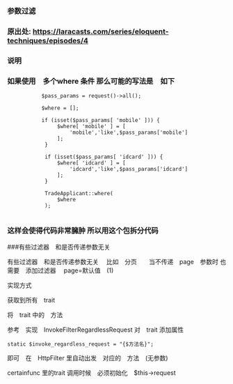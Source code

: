 ### 参数过滤


###  原出处: https://laracasts.com/series/eloquent-techniques/episodes/4


###  说明

<h3>
    如果使用　多个where 条件 那么可能的写法是　如下
</h3>

```
           $pass_params = request()->all();
           
           $where = [];
    
           if (isset($pass_params[ 'mobile' ])) {
                $where[ 'mobile' ] = [
                    'mobile','like',$pass_params['mobile']
                ];
            }
            
            if (isset($pass_params[ 'idcard' ])) {
                $where[ 'idcard' ] = [
                    'idcard','like',$pass_params['idcard']
                ];
            }
    
            TradeApplicant::where(
                $where
            );
    
```
    
<h3>
    这样会使得代码非常臃肿 所以用这个包拆分代码
</h3>



###有些过滤器　和是否传递参数无关　


  有些过滤器　和是否传递参数无关　
  比如　分页　　当不传递　page　参数时
  也需要　添加过滤器　 page=默认值　(1)
 
  实现方式
 
  获取到所有　trait
 
  将　trait 中的　方法　
 




参考　实现　InvokeFilterRegardlessRequest
对　trait 添加属性　
```
static $invoke_regardless_request = "{$方法名}";
```

即可　在　HttpFilter 里自动出发　对应的　方法　(无参数)



certainfunc 里的trait  调用时候　必须初始化　$this->request 
